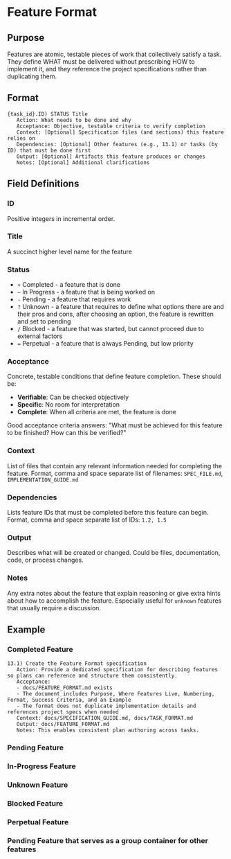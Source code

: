 # Feature Format

## Purpose
Features are atomic, testable pieces of work that collectively satisfy a task. They define WHAT must be delivered without prescribing HOW to implement it, and they reference the project specifications rather than duplicating them.

## Format
```
{task_id}.ID) STATUS Title
   Action: What needs to be done and why
   Acceptance: Objective, testable criteria to verify completion
   Context: [Optional] Specification files (and sections) this feature relies on
   Dependencies: [Optional] Other features (e.g., 13.1) or tasks (by ID) that must be done first
   Output: [Optional] Artifacts this feature produces or changes
   Notes: [Optional] Additional clarifications
```

## Field Definitions

### ID
Positive integers in incremental order.

### Title
A succinct higher level name for the feature

### Status
- `+` Completed - a feature that is done
- `~` In Progress - a feature that is being worked on
- `-` Pending - a feature that requires work
- `?` Unknown - a feature that requires to define what options there are and their pros and cons, after choosing an option, the feature is rewritten and set to pending
- `/` Blocked - a feature that was started, but cannot proceed due to external factors
- `=` Perpetual - a feature that is always Pending, but low priority

### Acceptance
Concrete, testable conditions that define feature completion. These should be:
- **Verifiable**: Can be checked objectively
- **Specific**: No room for interpretation  
- **Complete**: When all criteria are met, the feature is done

Good acceptance criteria answers: "What must be achieved for this feature to be finished? How can this be verified?"

### Context
List of files that contain any relevant information needed for completing the feature. Format, comma and space separate list of filenames: `SPEC_FILE.md`, `IMPLEMENTATION_GUIDE.md`

### Dependencies
Lists feature IDs that must be completed before this feature can begin. Format, comma and space separate list of IDs: `1.2, 1.5`

### Output
Describes what will be created or changed. Could be files, documentation, code, or process changes.

### Notes
Any extra notes about the feature that explain reasoning or give extra hints about how to accomplish the feature. Especially useful for `unknown` features that usually require a discussion.

## Example

### Completed Feature
```
13.1) Create the Feature Format specification
   Action: Provide a dedicated specification for describing features so plans can reference and structure them consistently.
   Acceptance:
   - docs/FEATURE_FORMAT.md exists
   - The document includes Purpose, Where Features Live, Numbering, Format, Success Criteria, and an Example
   - The format does not duplicate implementation details and references project specs when needed
   Context: docs/SPECIFICATION_GUIDE.md, docs/TASK_FORMAT.md
   Output: docs/FEATURE_FORMAT.md
   Notes: This enables consistent plan authoring across tasks.
```

### Pending Feature

### In-Progress Feature

### Unknown Feature

### Blocked Feature

### Perpetual Feature

### Pending Feature that serves as a group container for other features
